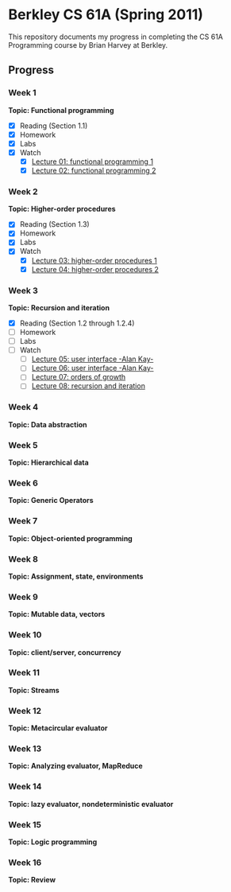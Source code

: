 # Berkley CS 61A (Spring 2011)

This repository documents my progress in completing the CS 61A Programming course by Brian Harvey at Berkley.

## Progress

### Week 1

**Topic: Functional programming**

- [x] Reading (Section 1.1)
- [x] Homework
- [x] Labs
- [x] Watch
  - [x] [Lecture 01: functional programming 1](https://archive.org/details/ucberkeley_webcast_l28HAzKy0N8)
  - [x] [Lecture 02: functional programming 2](https://archive.org/details/ucberkeley_webcast_TTK2lZoWbPQ)

### Week 2

**Topic: Higher-order procedures**

- [x] Reading (Section 1.3)
- [x] Homework
- [x] Labs
- [x] Watch
  - [x] [Lecture 03: higher-order procedures 1](https://archive.org/details/ucberkeley_webcast_ogIGxEzvnSE)
  - [x] [Lecture 04: higher-order procedures 2](https://archive.org/details/ucberkeley_webcast_ZvH3wF2qg7Q)

### Week 3

**Topic: Recursion and iteration**

- [x] Reading (Section 1.2 through 1.2.4)
- [ ] Homework
- [ ] Labs
- [ ] Watch
  - [ ] [Lecture 05: user interface -Alan Kay-](https://archive.org/details/ucberkeley_webcast_dC4YGxzoAXk)
  - [ ] [Lecture 06: user interface -Alan Kay-](https://archive.org/details/ucberkeley_webcast_qxDGE1-S_LE)
  - [ ] [Lecture 07: orders of growth](https://archive.org/details/ucberkeley_webcast_32L5j10rrK0)
  - [ ] [Lecture 08: recursion and iteration](https://archive.org/details/ucberkeley_webcast_0G3tNuBBO5I)

### Week 4

**Topic: Data abstraction**

### Week 5

**Topic: Hierarchical data**

### Week 6

**Topic: Generic Operators**

### Week 7

**Topic: Object-oriented programming**

### Week 8

**Topic: Assignment, state, environments**

### Week 9

**Topic: Mutable data, vectors**

### Week 10

**Topic: client/server, concurrency**

### Week 11

**Topic: Streams**

### Week 12

**Topic: Metacircular evaluator**

### Week 13

**Topic: Analyzing evaluator, MapReduce**

### Week 14

**Topic: lazy evaluator, nondeterministic evaluator**

### Week 15

**Topic: Logic programming**

### Week 16

**Topic: Review**
